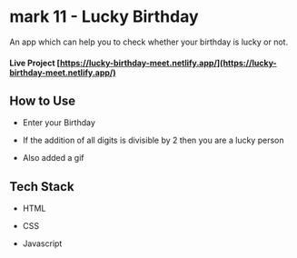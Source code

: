 # mark 11 - Lucky Birthday

An app which can help you to check whether your birthday is lucky or not.

#### Live Project [https://lucky-birthday-meet.netlify.app/](https://lucky-birthday-meet.netlify.app/)

## How to Use

* Enter your Birthday

* If the addition of all digits is divisible by 2 then you are a lucky person

* Also added a gif

## Tech Stack

* HTML

* CSS

* Javascript

